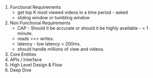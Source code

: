 
1. Functional Requirements
    - get top K most viewed videos in a time period - asked
    - sliding window or tumbling window
2. Non Functional Requirements
    - CAP - Should it be accurate or should it be highly available - < 1 minute.
    -  reads >>> writes.
    -  latency - low latency < 200ms.
    -  should handle millions of view and videos.
5. Core Entities
6. APIs / Interface
7. High Level Design & Flow
8. Deep Dive 
